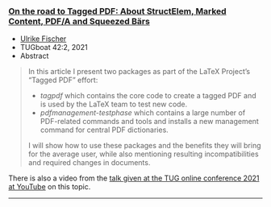 

### <a href="{{site.baseurl}}/publications/2021-UFi-TUB-tb131fischer-tagpdf.pdf">On the road to Tagged PDF: About StructElem, Marked Content, PDF/A and Squeezed Bärs</a>

+ [Ulrike Fischer]({{site.baseurl}}/about/team/#ulrike-fischer)
+ TUGboat 42:2, 2021 
+ Abstract
> In this article I present two packages as part of the LaTeX Project’s “Tagged PDF” effort:
>  - *tagpdf* which contains the core code to create a tagged PDF and is used by the LaTeX team to test new code.
>  - *pdfmanagement-testphase* which contains a large number of PDF-related commands and tools and installs a new management command for central PDF dictionaries.
>
> I will show how to use these packages and the benefits they will bring for the average user, while also mentioning resulting incompatibilities and required changes in documents.

There is also a video from the
[talk given at the TUG online conference 2021 at YouTube](https://www.youtube.com/watch?v=d0ivQywNkAQ) on this topic.

***
